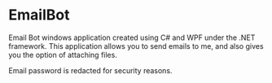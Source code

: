 # EmailBot
Email Bot windows application created using C# and WPF under the .NET framework. This application allows you to send emails to me, and also gives you the option of attaching files.

Email password is redacted for security reasons.
